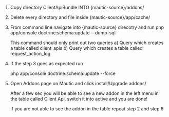 1) Copy directory ClientApiBundle INTO  {mautic-source}/addons/ 
2) Delete every directory and file inside {mautic-source}/app/cache/ 
3) From command line navigate into {mautic-source} direcotry and run 
    php app/console doctrine:schema:update --dump-sql

    This command should only print out  two queries 
    a) Query which creates a table called client_apis 
    b) Query which creates a table called request_action_log

4) If the step 3 goes as expected run 
     
    php app/console doctrine:schema:update --force

6) Open Addons page on Mautic and click install/Upgrade addons/

    After a few sec you will be able to see a new addon in the left menu in the table called Client Api, 
    switch it into active and you are done! 
     
    If you are not able to see the addon in the table repeat step 2 and step 6